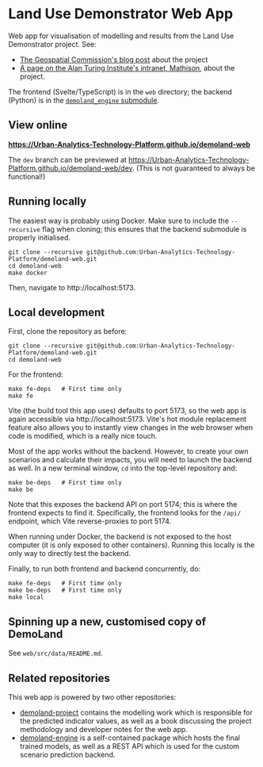 # Land Use Demonstrator Web App

Web app for visualisation of modelling and results from the Land Use Demonstrator project. See:

- [The Geospatial Commission's blog post](https://www.landusedialogues.gov.uk/2023/03/13/using-spatial-data-science-to-deliver-more-from-the-same-land/) about the project
- [A page on the Alan Turing Institute's intranet, Mathison](https://mathison.turing.ac.uk/page/2864), about the project.

The frontend (Svelte/TypeScript) is in the `web` directory; the backend (Python) is in the [`demoland_engine` submodule](https://github.com/martinfleis/demoland_engine).


## View online

**https://Urban-Analytics-Technology-Platform.github.io/demoland-web**

The `dev` branch can be previewed at https://Urban-Analytics-Technology-Platform.github.io/demoland-web/dev.
(This is not guaranteed to always be functional!)


## Running locally

The easiest way is probably using Docker.
Make sure to include the `--recursive` flag when cloning; this ensures that the backend submodule is properly initialised.

```
git clone --recursive git@github.com:Urban-Analytics-Technology-Platform/demoland-web.git
cd demoland-web
make docker
```

Then, navigate to http://localhost:5173.


## Local development

First, clone the repository as before:

```
git clone --recursive git@github.com:Urban-Analytics-Technology-Platform/demoland-web.git
cd demoland-web
```

For the frontend:

```
make fe-deps   # First time only
make fe
```

Vite (the build tool this app uses) defaults to port 5173, so the web app is again accessible via http://localhost:5173.
Vite's hot module replacement feature also allows you to instantly view changes in the web browser when code is modified, which is a really nice touch.

Most of the app works without the backend.
However, to create your own scenarios and calculate their impacts, you will need to launch the backend as well.
In a new terminal window, `cd` into the top-level repository and:

```
make be-deps   # First time only
make be
```

Note that this exposes the backend API on port 5174; this is where the frontend expects to find it.
Specifically, the frontend looks for the `/api/` endpoint, which Vite reverse-proxies to port 5174.

When running under Docker, the backend is not exposed to the host computer (it is only exposed to other containers).
Running this locally is the only way to directly test the backend.

Finally, to run both frontend and backend concurrently, do:

```
make fe-deps   # First time only
make be-deps   # First time only
make local
```

## Spinning up a new, customised copy of DemoLand

See `web/src/data/README.md`.


## Related repositories

This web app is powered by two other repositories:

- [demoland-project](https://github.com/Urban-Analytics-Technology-Platform/demoland-project) contains the modelling work which is responsible for the predicted indicator values, as well as a book discussing the project methodology and developer notes for the web app.
- [demoland-engine](https://github.com/Urban-Analytics-Technology-Platform/demoland-engine) is a self-contained package which hosts the final trained models, as well as a REST API which is used for the custom scenario prediction backend.
